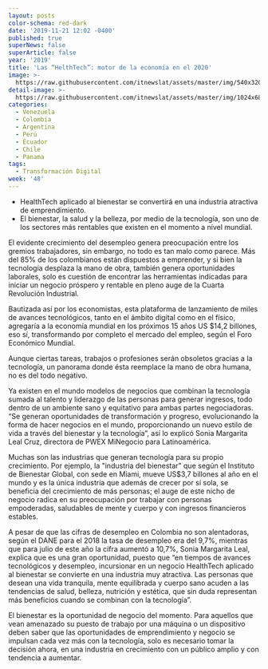 ```yaml
---
layout: posts
color-schema: red-dark
date: '2019-11-21 12:02 -0400'
published: true
superNews: false
superArticle: false
year: '2019'
title: 'Las “HelthTech”: motor de la economía en el 2020'
image: >-
  https://raw.githubusercontent.com/itnewslat/assets/master/img/540x320/Sonia-Leal-Cruz-p.jpg
detail-image: >-
  https://raw.githubusercontent.com/itnewslat/assets/master/img/1024x680/Sonia-Leal-Cruz-g.jpg
categories:
  - Venezuela
  - Colombia
  - Argentina
  - Perú
  - Ecuador
  - Chile
  - Panama
tags:
  - Transformación Digital
week: '48'
---
```

-	HealthTech aplicado al bienestar se convertirá en una industria atractiva de emprendimiento.
-	El bienestar, la salud y la belleza, por medio de la tecnología, son uno de los sectores más rentables que existen en el momento a nivel mundial.

El evidente crecimiento del desempleo genera preocupación entre los gremios trabajadores, sin embargo, no todo es tan malo como parece. Más del 85% de los colombianos están dispuestos a emprender, y si bien la tecnología desplaza la mano de obra, también genera oportunidades laborales, solo es cuestión de encontrar las herramientas indicadas para iniciar un negocio próspero y rentable en pleno auge de la Cuarta Revolución Industrial.

Bautizada así por los economistas, esta plataforma de lanzamiento de miles de avances tecnológicos, tanto en el ámbito digital como en el físico, agregaría a la economía mundial en los próximos 15 años US $14,2 billones, eso sí, transformando por completo el mercado del empleo, según el Foro Económico Mundial. 

Aunque ciertas tareas, trabajos o profesiones serán obsoletos gracias a la tecnología, un panorama donde ésta reemplace la mano de obra humana, no es del todo negativo.

Ya existen en el mundo modelos de negocios que combinan la tecnología sumada al talento y liderazgo de las personas para generar ingresos, todo dentro de un ambiente sano y equitativo para ambas partes negociadoras. “Se generan oportunidades de transformación y progreso, evolucionando la forma de hacer negocios en el mundo, proporcionando un nuevo estilo de vida a través del bienestar y la tecnología”, así lo explicó Sonia Margarita Leal Cruz, directora de PWEX MiNegocio para Latinoamérica. 

Muchas son las industrias que generan tecnología para su propio crecimiento. Por ejemplo, la "industria del bienestar" que según el Instituto de Bienestar Global, con sede en Miami, mueve US$3,7 billones al año en el mundo y es la única industria que además de crecer por sí sola, se beneficia del crecimiento de más personas; el auge de este nicho de negocio radica en su preocupación por trabajar con personas empoderadas, saludables de mente y cuerpo y con ingresos financieros estables. 

A pesar de que las cifras de desempleo en Colombia no son alentadoras, según el DANE para el 2018 la tasa de desempleo era del 9,7%, mientras que para julio de este año la cifra aumentó a 10,7%, Sonia Margarita Leal, explica que es una gran oportunidad, puesto que “en tiempos de avances tecnológicos y desempleo, incursionar en un negocio HealthTech aplicado al bienestar se convierte en una industria muy atractiva.  Las personas que desean una vida tranquila, mente equilibrada y cuerpo sano acuden a las tendencias de salud, belleza, nutrición y estética, que sin duda representan más beneficios cuando se combinan con la tecnología”.

El bienestar es la oportunidad de negocio del momento. Para aquellos que vean amenazado su puesto de trabajo por una máquina o un dispositivo deben saber que las oportunidades de emprendimiento y negocio se impulsan cada vez más con la tecnología, solo es necesario tomar la decisión ahora, en una industria en crecimiento con un público amplio y con tendencia a aumentar. 